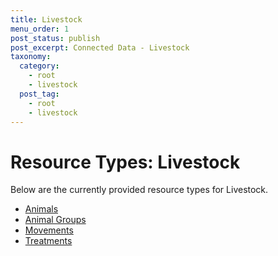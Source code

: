 ```yaml
---
title: Livestock
menu_order: 1
post_status: publish
post_excerpt: Connected Data - Livestock
taxonomy:
  category:
    - root
    - livestock
  post_tag:
    - root
    - livestock
---
```


# Resource Types: Livestock

Below are the currently provided resource types for Livestock.

- [Animals](/resource-types/livestock/animals.md)
- [Animal Groups](/resource-types/livestock/animal-group.md)
- [Movements](/resource-types/livestock/movements)
- [Treatments](/resource-types/livestock/treatments)
